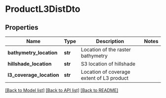 # ProductL3DistDto

## Properties
Name | Type | Description | Notes
------------ | ------------- | ------------- | -------------
**bathymetry_location** | **str** | Location of the raster bathymetry | 
**hillshade_location** | **str** | S3 location of hillshade | 
**l3_coverage_location** | **str** | Location of coverage extent of L3 product | 

[[Back to Model list]](../README.md#documentation-for-models) [[Back to API list]](../README.md#documentation-for-api-endpoints) [[Back to README]](../README.md)


